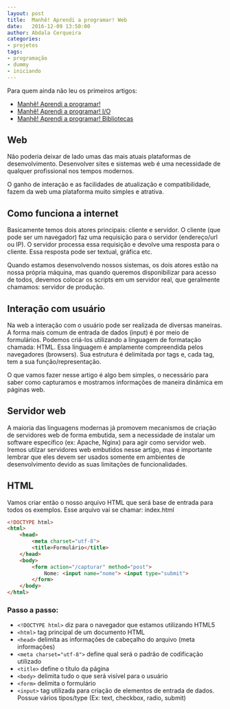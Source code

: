 ```yaml
---
layout: post
title:  Manhê! Aprendi a programar! Web
date:   2016-12-09 13:50:00
author: Abdala Cerqueira
categories: 
- projetos
tags:
- programação
- dummy
- iniciando
---
```


Para quem ainda não leu os primeiros artigos:

- [Manhê! Aprendi a programar!](http://binaryja.cc/projetos/2015/02/14/manhe-aprendi-a-programar)
- [Manhê! Aprendi a programar! I/O](http://binaryja.cc/projetos/2016/08/09/manhe-aprendi-a-programar-io)
- [Manhê! Aprendi a programar! Bibliotecas](http://binaryja.cc/projetos/2016/08/21/manhe-aprendi-a-programar-bibliotecas)

## Web

Não poderia deixar de lado umas das mais atuais plataformas de desenvolvimento. Desenvolver sites e sistemas web é uma necessidade de qualquer profissional nos tempos modernos.

O ganho de interação e as facilidades de atualização e compatibilidade, fazem da web uma plataforma muito simples e atrativa.

## Como funciona a internet

Basicamente temos dois atores principais: cliente e servidor. O cliente (que pode ser um navegador) faz uma requisição para o servidor (endereço/url ou IP). O servidor processa essa requisição e devolve uma resposta para o cliente. Essa resposta pode ser textual, gráfica etc.

Quando estamos desenvolvendo nossos sistemas, os dois atores estão na nossa própria máquina, mas quando queremos disponibilizar para acesso de todos, devemos colocar os scripts em um servidor real, que geralmente chamamos: servidor de produção.

## Interação com usuário

Na web a interação com o usuário pode ser realizada de diversas maneiras. A forma mais comum de entrada de dados (input) é por meio de formulários. Podemos criá-los utilizando a linguagem de formatação chamada: HTML. Essa linguagem é amplamente compreendida pelos navegadores (browsers). Sua estrutura é delimitada por tags e, cada tag, tem a sua função/representação.

O que vamos fazer nesse artigo é algo bem simples, o necessário para saber como capturamos e mostramos informações de maneira dinâmica em páginas web.

## Servidor web

A maioria das linguagens modernas já promovem mecanismos de criação de servidores web de forma embutida, sem a necessidade de instalar um software específico (ex: Apache, Nginx) para agir como servidor web. Iremos utilzar servidores web embutidos nesse artigo, mas é importante lembrar que eles devem ser usados somente em ambientes de desenvolvimento devido as suas limitações de funcionalidades.

## HTML

Vamos criar então o nosso arquivo HTML que será base de entrada para todos os exemplos. Esse arquivo vai se chamar: index.html

```html
<!DOCTYPE html>
<html>
    <head>
        <meta charset="utf-8">
        <title>Formulário</title>
    </head>
    <body>
        <form action="/capturar" method="post">
            Nome: <input name="nome"> <input type="submit">
        </form>
    </body>
</html>
```

### Passo a passo:

- `<!DOCTYPE html>` diz para o navegador que estamos utilizando HTML5
- `<html>` tag principal de um documento HTML
- `<head>` delimita as informações de cabeçalho do arquivo (meta informações)
- `<meta charset="utf-8">` define qual será o padrão de codificação utilizado
- `<title>` define o título da página
- `<body>` delimita tudo o que será visível para o usuário
- `<form>` delimita o formulário
- `<input>` tag utilizada para criação de elementos de entrada de dados. Possue vários tipos/type (Ex: text, checkbox, radio, submit)
